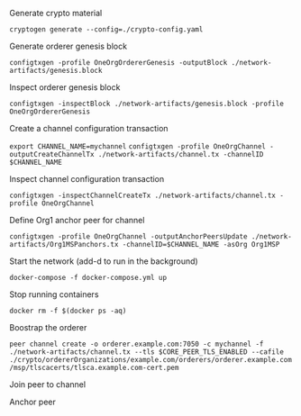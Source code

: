 Generate crypto material

`cryptogen generate --config=./crypto-config.yaml`

Generate orderer genesis block

`configtxgen -profile OneOrgOrdererGenesis -outputBlock ./network-artifacts/genesis.block`

Inspect orderer genesis block

`configtxgen -inspectBlock ./network-artifacts/genesis.block -profile OneOrgOrdererGenesis`

Create a channel configuration transaction

`export CHANNEL_NAME=mychannel`
`configtxgen -profile OneOrgChannel -outputCreateChannelTx ./network-artifacts/channel.tx -channelID $CHANNEL_NAME`

Inspect channel configuration transaction

`configtxgen -inspectChannelCreateTx ./network-artifacts/channel.tx -profile OneOrgChannel`

Define Org1 anchor peer for channel

`configtxgen -profile OneOrgChannel -outputAnchorPeersUpdate ./network-artifacts/Org1MSPanchors.tx -channelID=$CHANNEL_NAME -asOrg Org1MSP`

Start the network (add-d to run in the background)

`docker-compose -f docker-compose.yml up`

Stop running containers

`docker rm -f $(docker ps -aq)`

Boostrap the orderer

`peer channel create -o orderer.example.com:7050 -c mychannel -f ./network-artifacts/channel.tx --tls $CORE_PEER_TLS_ENABLED --cafile ./crypto/ordererOrganizations/example.com/orderers/orderer.example.com/msp/tlscacerts/tlsca.example.com-cert.pem`

Join peer to channel

Anchor peer
